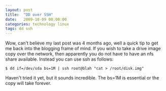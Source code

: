 ```yaml
---
layout: post
title:  "DD over SSH"
date:   2009-10-09 00:00:00
categories: technology linux
tags: dd ssh
---
```


Wow, can't believe my last post was 4 months ago, well a quick tip to get me back into the blogging frame of mind.  If you wish to take a drive image copy over the network, then apparently you do not have to have an nfs share available.  Instead you can use ssh as follows:

    $ dd if=/dev/sda bs=1M | ssh root@blah "cat > /root/disk.img"

Haven't tried it yet, but it sounds incredible.  The bs=1M is essential or the copy will take forever.
